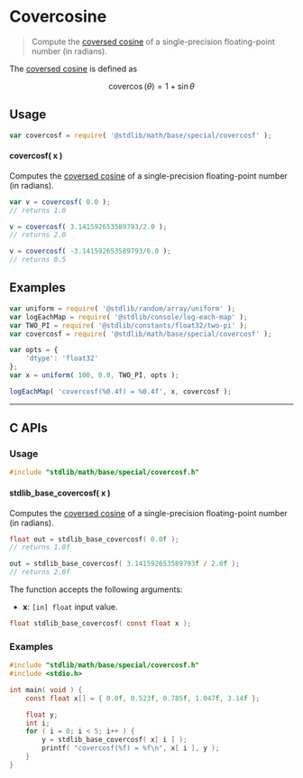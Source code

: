 <!--

@license Apache-2.0

Copyright (c) 2025 The Stdlib Authors.

Licensed under the Apache License, Version 2.0 (the "License");
you may not use this file except in compliance with the License.
You may obtain a copy of the License at

   http://www.apache.org/licenses/LICENSE-2.0

Unless required by applicable law or agreed to in writing, software
distributed under the License is distributed on an "AS IS" BASIS,
WITHOUT WARRANTIES OR CONDITIONS OF ANY KIND, either express or implied.
See the License for the specific language governing permissions and
limitations under the License.

-->

# Covercosine

> Compute the [coversed cosine][coversed-cosine] of a single-precision floating-point number (in radians).

<section class="intro">

The [coversed cosine][coversed-cosine] is defined as

<!-- <equation class="equation" label="eq:covercosine" align="center" raw="\operatorname{covercos}(\theta) = 1 + \sin \theta" alt="Coversed cosine."> -->

```math
\mathop{\mathrm{covercos}}(\theta) = 1 + \sin \theta
```

<!-- </equation> -->

</section>

<!-- /.intro -->

<section class="usage">

## Usage

```javascript
var covercosf = require( '@stdlib/math/base/special/covercosf' );
```

#### covercosf( x )

Computes the [coversed cosine][coversed-cosine] of a single-precision floating-point number (in radians).

```javascript
var v = covercosf( 0.0 );
// returns 1.0

v = covercosf( 3.141592653589793/2.0 );
// returns 2.0

v = covercosf( -3.141592653589793/6.0 );
// returns 0.5
```

</section>

<!-- /.usage -->

<section class="examples">

## Examples

<!-- eslint no-undef: "error" -->

```javascript
var uniform = require( '@stdlib/random/array/uniform' );
var logEachMap = require( '@stdlib/console/log-each-map' );
var TWO_PI = require( '@stdlib/constants/float32/two-pi' );
var covercosf = require( '@stdlib/math/base/special/covercosf' );

var opts = {
    'dtype': 'float32'
};
var x = uniform( 100, 0.0, TWO_PI, opts );

logEachMap( 'covercosf(%0.4f) = %0.4f', x, covercosf );
```

</section>

<!-- /.examples -->

<!-- C interface documentation. -->

* * *

<section class="c">

## C APIs

<!-- Section to include introductory text. Make sure to keep an empty line after the intro `section` element and another before the `/section` close. -->

<section class="intro">

</section>

<!-- /.intro -->

<!-- C usage documentation. -->

<section class="usage">

### Usage

```c
#include "stdlib/math/base/special/covercosf.h"
```

#### stdlib_base_covercosf( x )

Computes the [coversed cosine][coversed-cosine] of a single-precision floating-point number (in radians).

```c
float out = stdlib_base_covercosf( 0.0f );
// returns 1.0f

out = stdlib_base_covercosf( 3.141592653589793f / 2.0f );
// returns 2.0f
```

The function accepts the following arguments:

-   **x**: `[in] float` input value.

```c
float stdlib_base_covercosf( const float x );
```

</section>

<!-- /.usage -->

<!-- C API usage notes. Make sure to keep an empty line after the `section` element and another before the `/section` close. -->

<section class="notes">

</section>

<!-- /.notes -->

<!-- C API usage examples. -->

<section class="examples">

### Examples

```c
#include "stdlib/math/base/special/covercosf.h"
#include <stdio.h>

int main( void ) {
    const float x[] = { 0.0f, 0.523f, 0.785f, 1.047f, 3.14f };

    float y;
    int i;
    for ( i = 0; i < 5; i++ ) {
        y = stdlib_base_covercosf( x[ i ] );
        printf( "covercosf(%f) = %f\n", x[ i ], y );
    }
}
```

</section>

<!-- /.examples -->

</section>

<!-- /.c -->

<!-- Section for related `stdlib` packages. Do not manually edit this section, as it is automatically populated. -->

<section class="related">

</section>

<!-- /.related -->

<!-- Section for all links. Make sure to keep an empty line after the `section` element and another before the `/section` close. -->

<section class="links">

[coversed-cosine]: https://en.wikipedia.org/wiki/Versine

<!-- <related-links> -->

<!-- </related-links> -->

</section>

<!-- /.links -->
